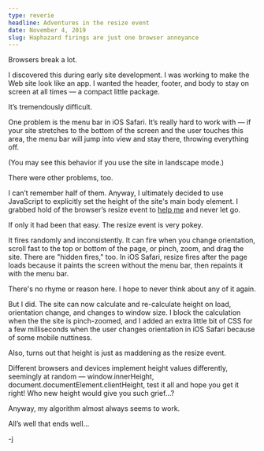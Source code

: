 ```yaml
---
type: reverie
headline: Adventures in the resize event
date: November 4, 2019
slug: Haphazard firings are just one browser annoyance
---
```


Browsers break a lot. 

I discovered this during early site development. I was working to make the Web site look like an app. I wanted the header, footer, and body to stay on screen at all times — a compact little package.

It’s tremendously difficult. 

One problem is the menu bar in iOS Safari. It’s really hard to work with — if your site stretches to the bottom of the screen and the user touches this area, the menu bar will jump into view and stay there, throwing everything off. 

(You may see this behavior if you use the site in landscape mode.)

There were other problems, too. 

I can’t remember half of them. Anyway, I ultimately decided to use JavaScript to explicitly set the height of the site's main body element. I grabbed hold of the browser’s resize event to [help me](https://github.com/abelsj60/jamesabels.net/blob/master/app/App.jsx#L516) and never let go. 

If only it had been that easy. The resize event is very pokey. 

It fires randomly and inconsistently. It can fire when you change orientation, scroll fast to the top or bottom of the page, or pinch, zoom, and drag the site. There are "hidden fires," too. In iOS Safari, resize fires after the page loads because it paints the screen without the menu bar, then repaints it with the menu bar. 

There's no rhyme or reason here. I hope to never think about any of it again.

But I did. The site can now calculate and re-calculate height on load, orientation change, and changes to window size. I block the calculation when the the site is pinch-zoomed, and I added an extra little bit of CSS for a few milliseconds when the user changes orientation in iOS Safari because of some mobile nuttiness.

Also, turns out that height is just as maddening as the resize event. 

Different browsers and devices implement height values differently, seemingly at random — window.innerHeight, document.documentElement.clientHeight, test it all and hope you get it right! Who new height would give you such grief...?

Anyway, my algorithm almost always seems to work. 

All’s well that ends well...

-j